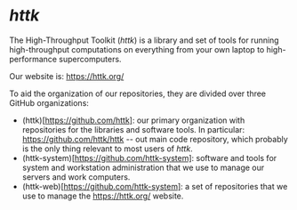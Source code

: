 # *httk*

The High-Throughput Toolkit (*httk*) is a library and set of tools for running high-throughput computations on everything from your own laptop to high-performance supercomputers.

Our website is: https://httk.org/

To aid the organization of our repositories, they are divided over three GitHub organizations:
- (httk)[https://github.com/httk]: our primary organization with repositories for the libraries and software tools. 
  In particular: https://github.com/httk/httk -- out main code repository, which probably is the only thing relevant to most users of *httk*.
- (httk-system)[https://github.com/httk-system]: software and tools for system and workstation administration that we use to manage our servers and work computers.
- (httk-web)[https://github.com/httk-system]: a set of repositories that we use to manage the https://httk.org/ website.
